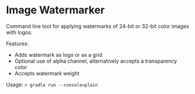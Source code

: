 # Image Watermarker

Command line tool for applying watermarks of 24-bit or 32-bit color images with logos.

Features: 
* Adds watermark as logo or as a grid
* Optional use of alpha channel, alternatively accepts a transparency color
* Accepts watermark weight

Usage:
```> gradle run --console=plain```